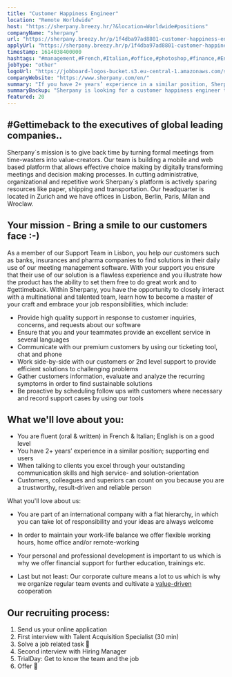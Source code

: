 ```yaml
---
title: "Customer Happiness Engineer"
location: "Remote Worldwide"
host: "https://sherpany.breezy.hr/?&location=Worldwide#positions"
companyName: "sherpany"
url: "https://sherpany.breezy.hr/p/1f4dba97ad8801-customer-happiness-engineer-with-french-italian-skills"
applyUrl: "https://sherpany.breezy.hr/p/1f4dba97ad8801-customer-happiness-engineer-with-french-italian-skills/apply"
timestamp: 1614038400000
hashtags: "#management,#French,#Italian,#office,#photoshop,#finance,#English"
jobType: "other"
logoUrl: "https://jobboard-logos-bucket.s3.eu-central-1.amazonaws.com/sherpany"
companyWebsite: "https://www.sherpany.com/en/"
summary: "If you have 2+ years’ experience in a similar position, Sherpany is looking for someone with your skillset."
summaryBackup: "Sherpany is looking for a customer happiness engineer that has experience in: #management, #office, #photoshop."
featured: 20
---
```



## #Gettimeback to the executives of global leading companies..

Sherpany\`s mission is to give back time by turning formal meetings from time-wasters into value-creators. Our team is building a mobile and web based platform that allows effective choice making by digitally transforming meetings and decision making processes. In cutting administrative, organizational and repetitive work Sherpany\`s platform is actively sparing resources like paper, shipping and transportation. Our headquarter is located in Zurich and we have offices in Lisbon, Berlin, Paris, Milan and Wroclaw.

## Your mission - Bring a smile to our customers face :-)

As a member of our Support Team in Lisbon, you help our customers such as banks, insurances and pharma companies to find solutions in their daily use of our meeting management software. With your support you ensure that their use of our solution is a flawless experience and you illustrate how the product has the ability to set them free to do great work and to #gettimeback. Within Sherpany, you have the opportunity to closely interact with a multinational and talented team, learn how to become a master of your craft and embrace your job responsibilities, which include:

*   Provide high quality support in response to customer inquiries, concerns, and requests about our software
*   Ensure that you and your teammates provide an excellent service in several languages
*   Communicate with our premium customers by using our ticketing tool, chat and phone
*   Work side-by-side with our customers or 2nd level support to provide efficient solutions to challenging problems
*   Gather customers information, evaluate and analyze the recurring symptoms in order to find sustainable solutions
*   Be proactive by scheduling follow ups with customers where necessary and record support cases by using our tools

## What we'll love about you:

*   You are fluent (oral & written) in French & Italian; English is on a good level
*   You have 2+ years’ experience in a similar position; supporting end users
*   When talking to clients you excel through your outstanding communication skills and high service- and solution-orientation
*   Customers, colleagues and superiors can count on you because you are a trustworthy, result-driven and reliable person

What you'll love about us:

*   You are part of an international company with a flat hierarchy, in which you can take lot of responsibility and your ideas are always welcome
*   In order to maintain your work-life balance we offer flexible working hours, home office and/or remote-working
*   Your personal and professional development is important to us which is why we offer financial support for further education, trainings etc.

*   Last but not least: Our corporate culture means a lot to us which is why we organize regular team events and cultivate a [value-driven](https://www.sherpany.com/en/careers/#ourValues) cooperation

## Our recruiting process:

1.  Send us your online application
2.  First interview with Talent Acquisition Specialist (30 min)
3.  Solve a job related task 📝
4.  Second interview with Hiring Manager
5.  TrialDay: Get to know the team and the job
6.  Offer 🎉
